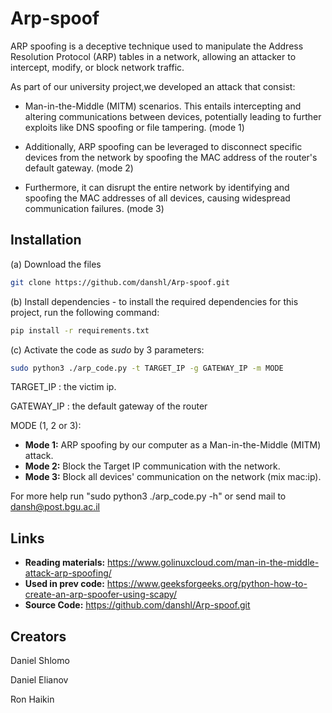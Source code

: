 # Arp-spoof
ARP spoofing is a deceptive technique used to manipulate the Address Resolution Protocol (ARP) tables in a network, allowing an attacker to intercept, modify, or block network traffic. 

As part of our university project,we developed an attack that consist:
* Man-in-the-Middle (MITM) scenarios. This entails intercepting and altering communications between devices, potentially leading to further exploits like DNS spoofing or file tampering. (mode 1)
 
* Additionally, ARP spoofing can be leveraged to disconnect specific devices from the network by spoofing the MAC address of the router's default gateway. (mode 2)

* Furthermore, it can disrupt the entire network by identifying and spoofing the MAC addresses of all devices, causing widespread communication failures. (mode 3)

## Installation

(a) Download the files 
```bash
git clone https://github.com/danshl/Arp-spoof.git
```
(b) Install dependencies - to install the required dependencies for this project, run the following command:

```bash
pip install -r requirements.txt
```

(c) Activate the code as *sudo* by 3 parameters:
```bash
sudo python3 ./arp_code.py -t TARGET_IP -g GATEWAY_IP -m MODE
```
TARGET_IP : the victim ip.

GATEWAY_IP : the default gateway of the router

MODE (1, 2 or 3):

- **Mode 1:** ARP spoofing by our computer as a Man-in-the-Middle (MITM) attack.
- **Mode 2:** Block the Target IP communication with the network.
- **Mode 3:** Block all devices' communication on the network (mix mac:ip).

For more help run "sudo python3 ./arp_code.py -h" or send mail to dansh@post.bgu.ac.il

Links
------
- **Reading materials:** https://www.golinuxcloud.com/man-in-the-middle-attack-arp-spoofing/
- **Used in prev code:** https://www.geeksforgeeks.org/python-how-to-create-an-arp-spoofer-using-scapy/
- **Source Code:** https://github.com/danshl/Arp-spoof.git

Creators
------
Daniel Shlomo

Daniel Elianov

Ron Haikin

